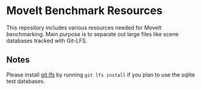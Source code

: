 MoveIt Benchmark Resources
==========================

This repository includes various resources needed for MoveIt benchmarking.
Main purpose is to separate out large files like scene databases tracked with Git-LFS.

## Notes

Please install [git lfs](https://git-lfs.com/) by running `git lfs install` if you plan to use the sqlite test databases.
